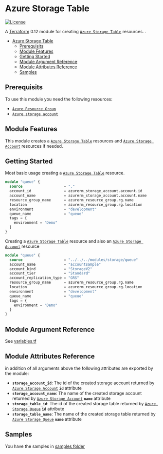 # Azure Storage Table

[![License](https://img.shields.io/badge/License-Apache%202.0-brightgreen.svg)](https://opensource.org/licenses/Apache-2.0)

A [Terraform](https://www.terraform.io) 0.12 module for creating
[`Azure Storage Table`](https://registry.terraform.io/providers/hashicorp/azurerm/latest/docs/resources/storage_table) resources.
.

- [Azure Storage Table](#azure-storage-table)
  - [Prerequisits](#prerequisits)
  - [Module Features](#module-features)
  - [Getting Started](#getting-started)
  - [Module Argument Reference](#module-argument-reference)
  - [Module Attributes Reference](#module-attributes-reference)
  - [Samples](#samples)

## Prerequisits

To use this module you need the following resources:

- [`Azure Resource Group`](https://registry.terraform.io/providers/hashicorp/azurerm/latest/docs/resources/resource_group)
- [`Azure storage account`](https://registry.terraform.io/providers/hashicorp/azurerm/latest/docs/resources/storage_account)

## Module Features

This module creates a [`Azure Storage Table`](https://registry.terraform.io/providers/hashicorp/azurerm/latest/docs/resources/storage_table) resources and [`Azure Storage Account`](https://registry.terraform.io/providers/hashicorp/azurerm/latest/docs/resources/storage_account) resources if needed.

## Getting Started

Most basic usage creating a [`Azure Storage Table`](https://registry.terraform.io/providers/hashicorp/azurerm/latest/docs/resources/storage_table) resource.

```terraform
module "queue" {
  source                   = "."
  account_id               = azurerm_storage_account.account.id
  account_name             = azurerm_storage_account.account.name
  resource_group_name      = azurerm_resource_group.rg.name
  location                 = azurerm_resource_group.rg.location
  environment              = "development"
  queue_name               = "queue"
  tags = {
    environment = "Demo"
  }
}
```

Creating a [`Azure Storage Table`](https://registry.terraform.io/providers/hashicorp/azurerm/latest/docs/resources/storage_table) resource and also an [`Azure Storage Account`](https://registry.terraform.io/providers/hashicorp/azurerm/latest/docs/resources/storage_account) resource

```terraform
module "queue" {
  source                   = "../../../modules/storage/queue"
  account_name             = "accountsample"
  account_kind             = "StorageV2"
  account_tier             = "Standard"
  account_replication_type = "GRS"
  resource_group_name      = azurerm_resource_group.rg.name
  location                 = azurerm_resource_group.rg.location
  environment              = "development"
  queue_name               = "queue"
  tags = {
    environment = "Demo"
  }
}
```

## Module Argument Reference

See [variables.tf](variables.tf)

## Module Attributes Reference

in addition of all arguments above the following attributes are exported by the module:

- **`storage_account_id`**: The id of the created storage account returned by [`Azure Storage Account`](https://registry.terraform.io/providers/hashicorp/azurerm/latest/docs/resources/storage_account#attributes-reference) **`id`** attribute
- **`storage_account_name`**: The name of the created storage account returned by [`Azure Storage Account`](https://registry.terraform.io/providers/hashicorp/azurerm/latest/docs/resources/storage_account#attributes-reference) **`name`** attribute
- **`storage_table_id`**: The id of the created storage table returned by [`Azure Storage Queue`](https://registry.terraform.io/providers/hashicorp/azurerm/latest/docs/resources/storage_table#attributes-reference) **`id`** attribute
- **`storage_table_name`**: The name of the created storage table returned by [`Azure Storage Queue`](https://registry.terraform.io/providers/hashicorp/azurerm/latest/docs/resources/storage_table#attributes-reference) **`name`** attribute

## Samples

You have the samples in [samples folder](../../../samples/storage/table/)
